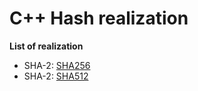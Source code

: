 
# C++ Hash realization

**List of realization**
- SHA-2: [SHA256](https://github.com/Grokir/CppLibHashes/blob/master/docs/fips180-2.pdf)
- SHA-2: [SHA512](https://github.com/Grokir/CppLibHashes/blob/master/docs/fips180-2.pdf)
